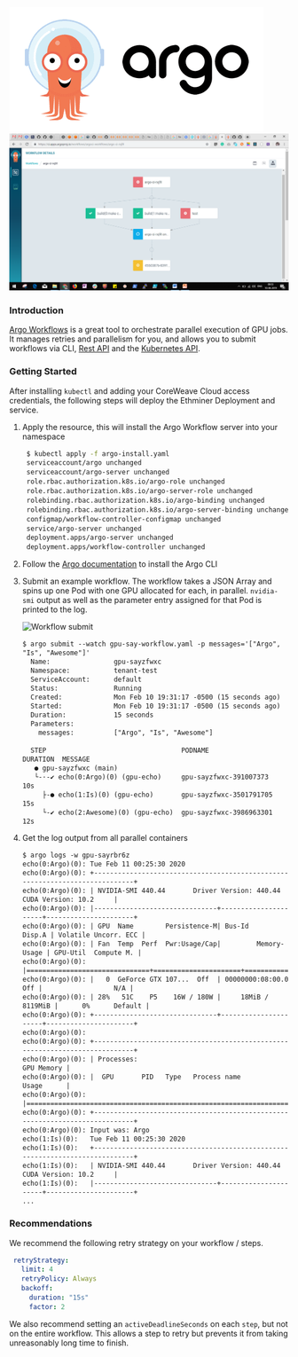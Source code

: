 ![Argo](argo.png)
![Screenshot](argo-screenshot.png)

### Introduction
[Argo Workflows](https://argoproj.github.io/argo/) is a great tool to orchestrate parallel execution of GPU jobs. It manages retries and parallelism for you, and allows you to submit workflows via CLI, [Rest API](https://github.com/argoproj/argo/blob/master/examples/rest-examples.md) and the [Kubernetes API](https://github.com/argoproj/argo/blob/master/docs/rest-api.md).

### Getting Started

After installing `kubectl` and adding your CoreWeave Cloud access credentials, the following steps will deploy the Ethminer Deployment and service.

1. Apply the resource, this will install the Argo Workflow server into your namespace
   ```bash
    $ kubectl apply -f argo-install.yaml
    serviceaccount/argo unchanged
    serviceaccount/argo-server unchanged
    role.rbac.authorization.k8s.io/argo-role unchanged
    role.rbac.authorization.k8s.io/argo-server-role unchanged
    rolebinding.rbac.authorization.k8s.io/argo-binding unchanged
    rolebinding.rbac.authorization.k8s.io/argo-server-binding unchanged
    configmap/workflow-controller-configmap unchanged
    service/argo-server unchanged
    deployment.apps/argo-server unchanged
    deployment.apps/workflow-controller unchanged
   ````
   
2. Follow the [Argo documentation](https://github.com/argoproj/argo/blob/master/docs/getting-started.md) to install the Argo CLI

3. Submit an example workflow. The workflow takes a JSON Array and spins up one Pod with one GPU allocated for each, in parallel.
   `nvidia-smi` output as well as the parameter entry assigned for that Pod is printed to the log.
   
   ![Workflow submit](workflow-submit.gif)
   
   ```text
   $ argo submit --watch gpu-say-workflow.yaml -p messages='["Argo", "Is", "Awesome"]'
     Name:                gpu-sayzfwxc
     Namespace:           tenant-test
     ServiceAccount:      default
     Status:              Running
     Created:             Mon Feb 10 19:31:17 -0500 (15 seconds ago)
     Started:             Mon Feb 10 19:31:17 -0500 (15 seconds ago)
     Duration:            15 seconds
     Parameters:
       messages:          ["Argo", "Is", "Awesome"]
    
     STEP                                  PODNAME                  DURATION  MESSAGE
      ● gpu-sayzfwxc (main)
      └-·-✔ echo(0:Argo)(0) (gpu-echo)     gpu-sayzfwxc-391007373   10s
        ├-● echo(1:Is)(0) (gpu-echo)       gpu-sayzfwxc-3501791705  15s
        └-✔ echo(2:Awesome)(0) (gpu-echo)  gpu-sayzfwxc-3986963301  12s
   ```

4. Get the log output from all parallel containers
   ```text
   $ argo logs -w gpu-sayrbr6z
   echo(0:Argo)(0):	Tue Feb 11 00:25:30 2020
   echo(0:Argo)(0):	+-----------------------------------------------------------------------------+
   echo(0:Argo)(0):	| NVIDIA-SMI 440.44       Driver Version: 440.44       CUDA Version: 10.2     |
   echo(0:Argo)(0):	|-------------------------------+----------------------+----------------------+
   echo(0:Argo)(0):	| GPU  Name        Persistence-M| Bus-Id        Disp.A | Volatile Uncorr. ECC |
   echo(0:Argo)(0):	| Fan  Temp  Perf  Pwr:Usage/Cap|         Memory-Usage | GPU-Util  Compute M. |
   echo(0:Argo)(0):	|===============================+======================+======================|
   echo(0:Argo)(0):	|   0  GeForce GTX 107...  Off  | 00000000:08:00.0 Off |                  N/A |
   echo(0:Argo)(0):	| 28%   51C    P5    16W / 180W |     18MiB /  8119MiB |      0%      Default |
   echo(0:Argo)(0):	+-------------------------------+----------------------+----------------------+
   echo(0:Argo)(0):
   echo(0:Argo)(0):	+-----------------------------------------------------------------------------+
   echo(0:Argo)(0):	| Processes:                                                       GPU Memory |
   echo(0:Argo)(0):	|  GPU       PID   Type   Process name                             Usage      |
   echo(0:Argo)(0):	|=============================================================================|
   echo(0:Argo)(0):	+-----------------------------------------------------------------------------+
   echo(0:Argo)(0):	Input was: Argo
   echo(1:Is)(0):	Tue Feb 11 00:25:30 2020
   echo(1:Is)(0):	+-----------------------------------------------------------------------------+
   echo(1:Is)(0):	| NVIDIA-SMI 440.44       Driver Version: 440.44       CUDA Version: 10.2     |
   echo(1:Is)(0):	|-------------------------------+----------------------+----------------------+
   ...
   ```
### Recommendations
We recommend the following retry strategy on your workflow / steps.
```yaml
 retryStrategy:
   limit: 4
   retryPolicy: Always
   backoff:
     duration: "15s"
     factor: 2
```

We also recommend setting an `activeDeadlineSeconds` on each `step`, but not on the entire workflow. This allows a step to retry but prevents it from taking unreasonably long time to finish.
